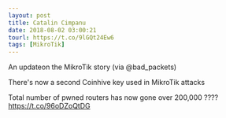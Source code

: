 ```yaml
---
layout: post
title: Catalin Cimpanu
date: 2018-08-02 03:00:21
tourl: https://t.co/9lGQt24Ew6
tags: [MikroTik]
---
```

An updateon the MikroTik story (via @bad_packets)

There's now a second Coinhive key used in MikroTik attacks

Total number of pwned routers has now gone over 200,000 ???? https://t.co/96oDZoQtDG